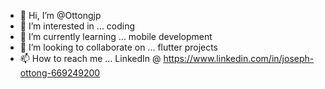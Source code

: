 - 👋 Hi, I’m @Ottongjp
- 👀 I’m interested in ... coding 
- 🌱 I’m currently learning ... mobile development 
- 💞️ I’m looking to collaborate on ... flutter projects 
- 📫 How to reach me ... LinkedIn @ https://www.linkedin.com/in/joseph-ottong-669249200

<!---
Ottongjp/Ottongjp is a ✨ special ✨ repository because its `README.md` (this file) appears on your GitHub profile.
You can click the Preview link to take a look at your changes.
--->
